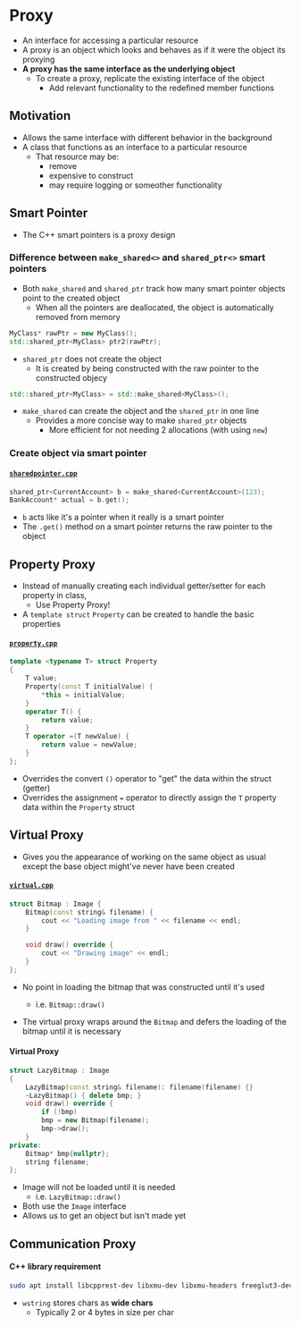 # Proxy
- An interface for accessing a particular resource
- A proxy is an object which looks and behaves as if it were the object its proxying
- **A proxy has the same interface as the underlying object**
    - To create a proxy, replicate the existing interface of the object
        - Add relevant functionality to the redefined member functions

## Motivation
- Allows the same interface with different behavior in the background
- A class that functions as an interface to a particular resource
    - That resource may be:
        - remove
        - expensive to construct
        - may require logging or someother functionality

## Smart Pointer
- The C++ smart pointers is a proxy design

### Difference between `make_shared<>` and `shared_ptr<>` smart pointers
- Both `make_shared` and `shared_ptr` track how many smart pointer objects point to the created object
    - When all the pointers are deallocated, the object is automatically removed from memory
```cpp
MyClass* rawPtr = new MyClass();
std::shared_ptr<MyClass> ptr2(rawPtr);
```
- `shared_ptr` does not create the object
    - It is created by being constructed with the raw pointer to the constructed objecy
```cpp
std::shared_ptr<MyClass> = std::make_shared<MyClass>();
```
- `make_shared` can create the object and the `shared_ptr` in one line
    - Provides a more concise way to make `shared_ptr` objects
        - More efficient for not needing 2 allocations (with using `new`)

### Create object via smart pointer
#### [`sharedpointer.cpp`](sharedpointer.cpp)
```cpp
shared_ptr<CurrentAccount> b = make_shared<CurrentAccount>(123);
BankAccount* actual = b.get();
```
- `b` acts like it's a pointer when it really is a smart pointer
- The `.get()` method on a smart pointer returns the raw pointer to the object

## Property Proxy
- Instead of manually creating each individual getter/setter for each property in class,
    - Use Property Proxy!
- A `template struct` `Property` can be created to handle the basic properties

#### [`property.cpp`](property.cpp)
```cpp
template <typename T> struct Property
{
    T value;
    Property(const T initialValue) {
        *this = initialValue;
    }
    operator T() {
        return value;
    }
    T operator =(T newValue) {
        return value = newValue;
    }
};
```
- Overrides the convert `()` operator to "get" the data within the struct (getter)
- Overrides the assignment `=` operator to directly assign the `T` property data within the `Property` struct

## Virtual Proxy
- Gives you the appearance of working on the same object as usual except the base object might've never have been created

#### [`virtual.cpp`](virtual.cpp)
```cpp
struct Bitmap : Image {
    Bitmap(const string& filename) {
        cout << "Loading image from " << filename << endl;
    }

    void draw() override {
        cout << "Drawing image" << endl;
    }
};
```
- No point in loading the bitmap that was constructed until it's used
    - i.e. `Bitmap::draw()`

- The virtual proxy wraps around the `Bitmap` and defers the loading of the bitmap until it is necessary

#### Virtual Proxy
```cpp
struct LazyBitmap : Image
{
    LazyBitmap(const string& filename): filename(filename) {}
    ~LazyBitmap() { delete bmp; }
    void draw() override {
        if (!bmp)
        bmp = new Bitmap(filename);
        bmp->draw();
    }
private:
    Bitmap* bmp{nullptr};
    string filename;
};
```
- Image will not be loaded until it is needed
    - i.e. `LazyBitmap::draw()`
- Both use the `Image` interface
- Allows us to get an object but isn't made yet

## Communication Proxy
#### C++ library requirement
```bash
sudo apt install libcpprest-dev libxmu-dev libxmu-headers freeglut3-dev libxext-dev libxi-dev
```
- `wstring` stores chars as **wide chars**
    - Typically 2 or 4 bytes in size per char
